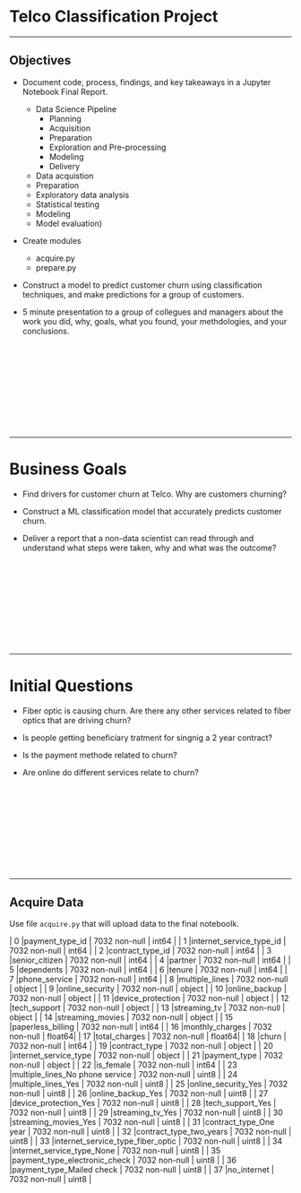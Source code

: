 # Telco Classification Project
---------------
## Objectives 

- Document code, process, findings, and key takeaways in a Jupyter Notebook Final Report.
    - Data Science Pipeline
        - Planning
        - Acquisition
        - Preparation
        - Exploration and Pre-processing
        - Modeling
        - Delivery   
    - Data acquistion
    - Preparation 
    - Exploratory data analysis
    - Statistical testing
    - Modeling
    - Model evaluation)
    
- Create modules 
  - acquire.py
  - prepare.py 
  
- Construct a model to predict customer churn using classification techniques, and make predictions for a group of customers. 

- 5 minute presentation to a group of collegues and managers about the work you did, why, goals, what you found, your methdologies, and your conclusions.

 
 <br><br><br><br><br><br><br><br><br>

----------------------------------------------------------
# Business Goals

- Find drivers for customer churn at Telco. Why are customers churning?

- Construct a ML classification model that accurately predicts customer churn.

- Deliver a report that a non-data scientist can read through and understand what steps were taken, why and what was the outcome?  

 <br><br><br><br><br><br><br><br><br>

---------------------------------------------------------------

# Initial Questions

- Fiber optic is causing churn. Are there any other services related to fiber optics that are driving churn?

- Is people getting beneficiary tratment for singnig a 2 year contract?

-  Is the payment methode related to churn?

- Are online do different services relate to churn?

 <br><br><br><br><br><br><br><br><br>

---------------------------------------------------------------

## Acquire Data

Use file `acquire.py` that will upload data to the final noteboolk.

  
| 0   |payment_type_id                   | 7032 non-null  | int64  |
| 1   |internet_service_type_id          | 7032 non-null  | int64  |
| 2   |contract_type_id                  | 7032 non-null  | int64  |
| 3   |senior_citizen                    | 7032 non-null  | int64  |
| 4   |partner                           | 7032 non-null  | int64  |
| 5   |dependents                        | 7032 non-null  | int64  |
| 6   |tenure                            | 7032 non-null  | int64  |
| 7   |phone_service                     | 7032 non-null  | int64  |
| 8   |multiple_lines                    | 7032 non-null  | object |
| 9   |online_security                   | 7032 non-null  | object |
| 10  |online_backup                     | 7032 non-null  | object |
| 11  |device_protection                 | 7032 non-null  | object |
| 12  |tech_support                      | 7032 non-null  | object |
| 13  |streaming_tv                      | 7032 non-null  | object |
| 14  |streaming_movies                  | 7032 non-null  | object |
| 15  |paperless_billing                 | 7032 non-null  | int64  |
| 16  |monthly_charges                   | 7032 non-null  | float64|
| 17  |total_charges                     | 7032 non-null  | float64|
| 18  |churn                             | 7032 non-null  | int64  |
| 19  |contract_type                     | 7032 non-null  | object |
| 20  |internet_service_type             | 7032 non-null  | object |
| 21  |payment_type                      | 7032 non-null  | object |
| 22  |is_female                         | 7032 non-null  | int64  |
| 23  |multiple_lines_No phone service   | 7032 non-null  | uint8  |
| 24  |multiple_lines_Yes                | 7032 non-null  | uint8  |
| 25  |online_security_Yes               | 7032 non-null  | uint8  |
| 26  |online_backup_Yes                 | 7032 non-null  | uint8  |
| 27  |device_protection_Yes             | 7032 non-null  | uint8  |
| 28  |tech_support_Yes                  | 7032 non-null  | uint8  |
| 29  |streaming_tv_Yes                  | 7032 non-null  | uint8  |
| 30  |streaming_movies_Yes              | 7032 non-null  | uint8  |
| 31  |contract_type_One year            | 7032 non-null  | uint8  |
| 32  |contract_type_two_years           | 7032 non-null  | uint8  |
| 33  |internet_service_type_fiber_optic | 7032 non-null  | uint8  |
| 34  |internet_service_type_None        | 7032 non-null  | uint8  |
| 35  |payment_type_electronic_check     | 7032 non-null  | uint8  |
| 36  |payment_type_Mailed check         | 7032 non-null  | uint8  |
| 37  |no_internet                       | 7032 non-null |  uint8 |